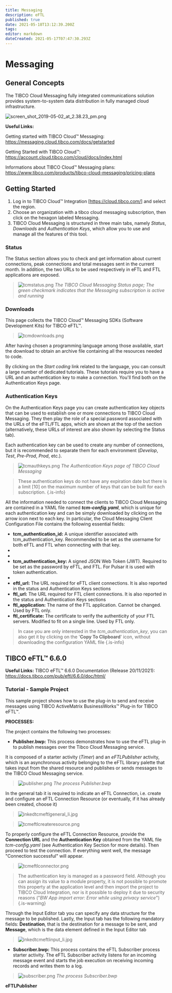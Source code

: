 ```yaml
---
title: Messaging
description: eFTL
published: true
date: 2021-05-18T13:12:39.200Z
tags: 
editor: markdown
dateCreated: 2021-05-17T07:47:30.293Z
---
```


# Messaging

## General Concepts

The TIBCO Cloud Messaging fully integrated communications solution provides system-to-system data distribution in fully managed cloud infrastructure.

![screen_shot_2019-05-02_at_2.38.23_pm.png](/screen_shot_2019-05-02_at_2.38.23_pm.png)

**Useful Links:**

Getting started with TIBCO Cloud™ Messaging: 
https://messaging.cloud.tibco.com/docs/getstarted

Getting Started with TIBCO Cloud™:
https://account.cloud.tibco.com/cloud/docs/index.html

Informations about TIBCO Cloud™ Messaging plans:
https://www.tibco.com/products/tibco-cloud-messaging/pricing-plans

## Getting Started

1. Log in to TIBCO Cloud™ Integration [https://cloud.tibco.com/] and select the region. 
2. Choose an organization with a tibco cloud messaging subscription,  then click on the hexagon labeled Messaging. 
3. TIBCO Cloud Messaging is structured in three main tabs, namely *Status*, *Downloads* and *Authentication Keys*, which allow you to use and manage all the features of this tool. 
### Status

The Status section allows you to check and get information about current connections, peak connections and total messages sent in the current month. In addition, the two URLs to be used respectively in eFTL and FTL applications are exposed.

>![tcmstatus.png](/tcmstatus.png) 
> *The TIBCO Cloud Messaging Status page; The green checkmark indicates that the Messaging subscription is active and running*

### Downloads

This page collects the TIBCO Cloud™ Messaging SDKs (Software Development Kits) for TIBCO eFTL™.

>![tcmdownloads.png](/tcmdownloads.png)

After having chosen a programming language among those available, start the download to obtain an archive file containing all the resources needed to code.

By clicking on the *Start coding*  link related to the language, you can consult a large number of dedicated tutorials. 
These tutorials require you to have a URL and an authentication key to make a connection. You'll find both on the Authentication Keys page.
### Authentication Keys

On the Authentication Keys page you can create authentication key objects that can be used to establish one or more connections to TIBCO Cloud Messaging. They then play the role of a special password associated with the URLs of the eFTL/FTL apps, which are shown at the top of the section (alternatively, these URLs of interest are also shown by selecting the Status tab).

Each authentication key can be used to create any number of connections, but it is recommended to separate them for each environment (*Develop*, *Test*, *Pre-Prod*, *Prod*, etc.).

>![tcmauthkeys.png](/tcmauthkeys.png)
> *The Authentication Keys page of TIBCO Cloud Messaging* 

> These authentication keys do not have any expiration date but there is a limit [10] on the maximum number of keys that can be built for each subscription.
{.is-info}


All the information needed to connect the clients to TIBCO Cloud Messaging are contained in a YAML file named ***tcm-config.yaml***, which is unique for each authentication key and can be simply downloaded by clicking on the arrow icon next to each key. In particular, the Cloud Messaging Client Configuration File contains the following essential fields:

- **tcm_authentication_id:** A unique identifier associated with tcm_authentication_key. Recommended to be set as the username for both eFTL and FTL when connecting with that key.
- 
- 
- **tcm_authentication_key:** A signed JSON Web Token (JWT). Required to be set as the password by eFTL, and FTL. For Pulsar it is used with token authentication.
- 
- **eftl_url:** The URL required for eFTL client connections. It is also reported in the status and Authentication Keys sections
- **ftl_url:** The URL required for FTL client connections. It is also reported in the status and Authentication Keys sections
- **ftl_application:** The name of the FTL application. Cannot be changed. Used by FTL only.
- **ftl_certificate:** The certificate to verify the authenticity of your FTL servers. Modified to fit on a single line. Used by FTL only.

> In case you are only interested in the *tcm_authentication_key*, you can also get it by clicking on the '**Copy To Clipboard**' icon, without downloading the configuration YAML file
{.is-info}


## TIBCO eFTL™ 6.6.0

**Useful Links:**
TIBCO eFTL™ 6.6.0 Documentation (Release 20/11/2021):
https://docs.tibco.com/pub/eftl/6.6.0/doc/html/

### Tutorial - Sample Project 

This sample project shows how to use the plug-in to send and receive messages using TIBCO ActiveMatrix BusinessWorks™ Plug-in for TIBCO eFTL™.

**PROCESSES:**

The project contains the following two processes: 
- **Publisher.bwp:** This process demonstrates how to use the eFTL plug-in to publish messages over the Tibco Cloud Messaging service.

It is composed of a starter activity (*Timer*) and an *eFTLPublisher* activity, which is an asynchronous activity belonging to the eFTL library palette that takes input from the shared resource and publishes or sends messages to the TIBCO Cloud Messaging service.

>![publisher.png](/publisher.png)
> *The process *Publisher.bwp**

In the general tab it is required to indicate an eFTL Connection, i.e. create and configure an eFTL Connection Resource (or eventually, if it has already been created, choose it) 

>![inkedtcmeftlgeneral_li.jpg](/inkedtcmeftlgeneral_li.jpg)

>![tcmeftlcreateresource.png](/tcmeftlcreateresource.png)
 
To properly configure the eFTL Connection Resource, provide the **Connection URL** and the **Authentication Key** obtained from the YAML file *tcm-config.yaml* (see Authentication Key Section for more details). Then proceed to test the connection. If everything went well, the message "Connection successful" will appear.

>![tcmeftlconnector.png](/tcmeftlconnector.png)

> The authentication key is managed as a password field. Although you can assign its value to a module property, it is not possible to promote this property at the application level and then import the project to TIBCO Cloud Integration, nor is it possible to deploy it due to security reasons ("*BW App import error: Error while using privacy service*")  
{.is-warning}


Through the Input Editor tab you can specify any data structure for the message to be published. Lastly, the Input tab has the following mandatory fields: **Destination**, that is the destination for a message to be sent, and **Message**, which is the data element defined in the Input Editor tab    


>![inkedtcmeftlinput_li.jpg](/inkedtcmeftlinput_li.jpg)



- **Subscriber.bwp:** This process contains the eFTL Subscriber process starter activity. The eFTL Subscriber activity listens for an incoming message event and starts the job execution on receiving incoming records and writes them to a log.

>![subscriber.png](/subscriber.png)
> *The process *Subscriber.bwp**

**eFTLPublisher**
